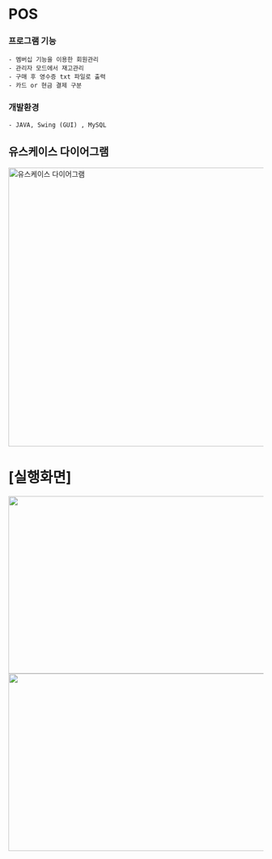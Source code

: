 # POS

### 프로그램 기능 
    - 멤버십 기능을 이용한 회원관리
    - 관리자 모드에서 재고관리
    - 구매 후 영수증 txt 파일로 출력
    - 카드 or 현금 결제 구분 
    
### 개발환경 
    - JAVA, Swing (GUI) , MySQL
    
## 유스케이스 다이어그램
<img src="https://user-images.githubusercontent.com/46147906/104084549-5a121b80-528b-11eb-8265-bb55d85d1b7c.png" width="700" height="550" alt="유스케이스 다이어그램"></img>
   
# [실행화면]
<img src="https://user-images.githubusercontent.com/46147906/104084433-44e8bd00-528a-11eb-8673-bead7a0e379c.JPG" width="550" height="350"></img>
<img src="https://user-images.githubusercontent.com/46147906/104084444-55009c80-528a-11eb-99c0-c71e5766a441.JPG" width="550" height="350"></img>

